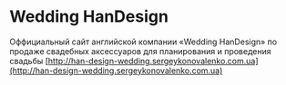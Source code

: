 # Wedding HanDesign
Оффициальный сайт английской компании «Wedding HanDesign» по продаже свадебных аксессуаров для планирования и проведения свадьбы
[http://han-design-wedding.sergeykonovalenko.com.ua](http://han-design-wedding.sergeykonovalenko.com.ua)